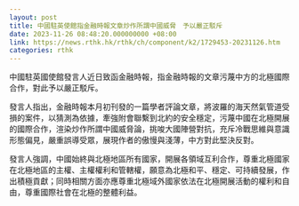 ```yaml
---
layout: post
title: 中國駐英使館指金融時報文章炒作所謂中國威脅　予以嚴正駁斥
date: 2023-11-26 08:48:20.000000000 +08:00
link: https://news.rthk.hk/rthk/ch/component/k2/1729453-20231126.htm
categories: rthk
---
```


中國駐英國使館發言人近日致函金融時報，指金融時報的文章污蔑中方的北極國際合作，對此予以嚴正駁斥。

發言人指出，金融時報本月初刊發的一篇學者評論文章，將波羅的海天然氣管道受損的案件，以猜測為依據，牽強附會聯繫到北約的安全穩定，污蔑中國在北極開展的國際合作，渲染炒作所謂中國威脅論，挑唆大國陣營對抗，充斥冷戰思維與意識形態偏見，嚴重誤導受眾，展現作者的傲慢與淺薄，中方對此堅決反對。

發言人強調，中國始終與北極地區所有國家，開展各領域互利合作，尊重北極國家在北極地區的主權、主權權利和管轄權，願意為北極和平、穩定、可持續發展，作出積極貢獻；同時相關方面亦應尊重北極域外國家依法在北極開展活動的權利和自由，尊重國際社會在北極的整體利益。
